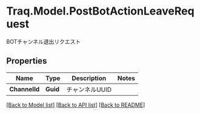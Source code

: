 # Traq.Model.PostBotActionLeaveRequest
BOTチャンネル退出リクエスト

## Properties

Name | Type | Description | Notes
------------ | ------------- | ------------- | -------------
**ChannelId** | **Guid** | チャンネルUUID | 

[[Back to Model list]](../README.md#documentation-for-models) [[Back to API list]](../README.md#documentation-for-api-endpoints) [[Back to README]](../README.md)

